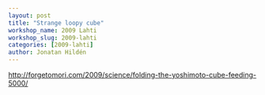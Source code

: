 ```yaml
---
layout: post
title: "Strange loopy cube"
workshop_name: 2009 Lahti
workshop_slug: 2009-lahti
categories: [2009-lahti]
author: Jonatan Hildén
---
```

<object width="425" height="350" data="http://www.youtube.com/v/YQtbcgBWobA" type="application/x-shockwave-flash"><param name="src" value="http://www.youtube.com/v/YQtbcgBWobA" /></object>http://forgetomori.com/2009/science/folding-the-yoshimoto-cube-feeding-5000/
